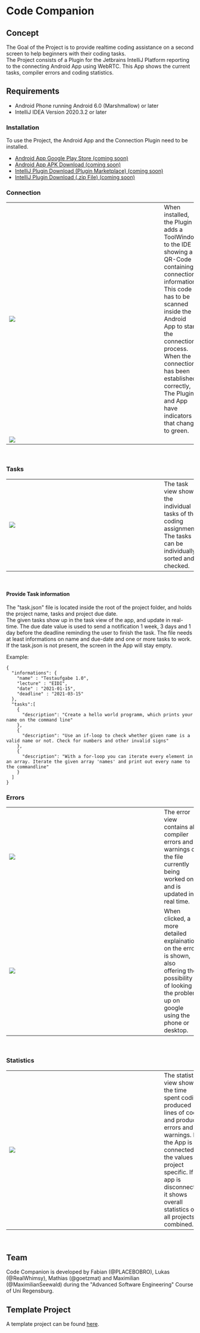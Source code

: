 # Code Companion

## Concept
The Goal of the Project is to provide realtime coding assistance on a second screen to help beginners with their coding tasks.  
The Project consists of a Plugin for the Jetbrains IntelliJ Platform reporting to the connecting Android App using WebRTC.
This App shows the current tasks, compiler errors and coding statistics.  


## Requirements

* Android Phone running Android 6.0 (Marshmallow) or later
* IntelliJ IDEA Version 2020.3.2 or later

### Installation
To use the Project, the Android App and the Connection Plugin need to be installed. 
* [Android App Google Play Store (coming soon)]()
* [Android App APK Download (coming soon)]()
* [IntelliJ Plugin Download (Plugin Marketplace) (coming soon)]()
* [IntelliJ Plugin Download (.zip File) (coming soon)]()



### Connection

<table>
  <tr>
    <td><div style="width:400px; overflow:hidden"><img src="Screenshots/Plugin.png"></div></td>
    <td>When installed, the Plugin adds a ToolWindow to the IDE showing a QR-Code containing connection information. This code has to be scanned inside the Android App to start the connection process.
        When the connection has been established correctly, The Plugin and App have indicators that change to green.</td>
  </tr>
    <tr>
    <td><div style="width:400px; overflow:hidden"><img src="Screenshots/ConnectionView.png"></div></td>
    <td></td>
  </tr>
  
</table><br>

### Tasks
<table>
  <tr>
    <td><div style="width:400px; overflow:hidden"><img src="Screenshots/TaskView.png"></div></td>
    <td>The task view shows the individual tasks of the coding assignment. The tasks can be individually sorted and checked.</td>
  </tr>
</table><br>



#### Provide Task information
The "task.json" file is located inside the root of the project folder, and holds the project name, tasks and project due date.  
The given tasks show up in the task view of the app, and update in real-time.
The due date value is used to send a notification 1 week, 3 days and 1 day before the deadline reminding the user to finish the task.
The file needs at least informations on name and due-date and one or more tasks to work.
If the task.json is not present, the screen in the App will stay empty.

Example:
 
```
{
  "informations": {
    "name" : "Testaufgabe 1.0",
    "lecture" : "EIDI",
    "date" : "2021-01-15",
    "deadline" : "2021-03-15"
  },
  "tasks":[
    {
      "description": "Create a hello world programm, which prints your name on the command line"
    },
    {
      "description": "Use an if-loop to check whether given name is a valid name or not. Check for numbers and other invalid signs"
    },
    {
      "description": "With a for-loop you can iterate every element in an array. Iterate the given array 'names' and print out every name to the commandline"
    }
  ]
}
```

### Errors

<table>
  <tr>
    <td><div style="width:400px; overflow:hidden"><img src="Screenshots/ErrorView.png"></div></td>
    <td>The error view contains all compiler errors and warnings of the file currently being worked on, and is updated in real time.</td>
  </tr>
    <tr>
    <td><div style="width:400px; overflow:hidden"><img src="Screenshots/ErrorDetailView.png"></div></td>
    <td>When clicked, a more detailed explaination on the error is shown, also offering the possibility of looking the problem up on google using the phone or desktop.</td>
  </tr>
</table><br>


### Statistics
<table>
  <tr>
    <td><div style="width:400px; overflow:hidden"><img src="Screenshots/StatisticsView.png"></div></td>
    <td>The statistics view shows the time spent coding, produced lines of code and produced errors and warnings. If the App is connected, the values are project specific. If the app is disconnected, it shows overall statistics of all projects combined.</td>
  </tr>
</table><br>


## Team
Code Companion is developed by Fabian (@PLACEBOBRO), Lukas (@RealWhimsy), Mathias (@goetzmat) and Maximilian (@MaximilianSeewald) during the "Advanced Software Engineering" Course of Uni Regensburg.


## Template Project

A template project can be found [here](https://github.com/UniRegensburg/unsere-app-fur-die-universitat-regensburg-code-companion/tree/main/TemplateProject).
